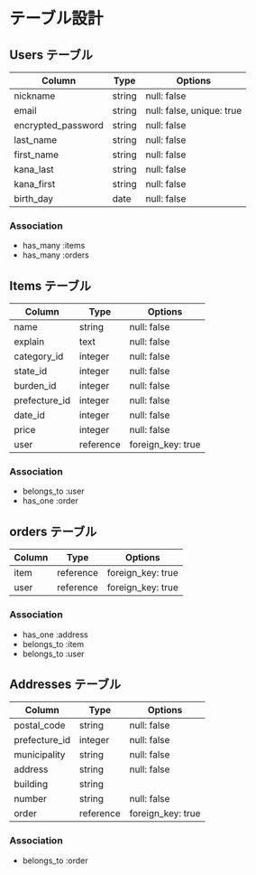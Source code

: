 # テーブル設計

## Users テーブル

| Column               | Type   | Options                   |
| -------------------- | ------ | ------------------------- |
| nickname             | string | null: false               |
| email                | string | null: false, unique: true |
| encrypted_password   | string | null: false               |
| last_name            | string | null: false               |
| first_name           | string | null: false               |
| kana_last            | string | null: false               |
| kana_first           | string | null: false               |
| birth_day            | date   | null: false               |

### Association

- has_many :items
- has_many :orders
## Items テーブル

| Column        | Type     | Options          |
| ------------- | -------  | -----------      |
| name          | string   | null: false      |
| explain       | text     | null: false      |
| category_id   | integer  | null: false      |
| state_id      | integer  | null: false      |
| burden_id     | integer  | null: false      |
| prefecture_id | integer  | null: false      |
| date_id       | integer  | null: false      |
| price         | integer  | null: false      |
| user          | reference| foreign_key: true|

### Association

- belongs_to :user
- has_one :order

## orders テーブル

| Column   | Type      | Options           |
| -------- | --------- | ----------------- |
| item     | reference | foreign_key: true |
| user     | reference | foreign_key: true |

### Association

- has_one :address
- belongs_to :item
- belongs_to :user

## Addresses テーブル

| Column        | Type      | Options           |
| ------------- | -------   | -----------       |
| postal_code   | string    | null: false       |
| prefecture_id | integer   | null: false       |
| municipality  | string    | null: false       |
| address       | string    | null: false       |
| building      | string    |                   |
| number        | string    | null: false       |
| order         | reference | foreign_key: true |

### Association

- belongs_to :order
